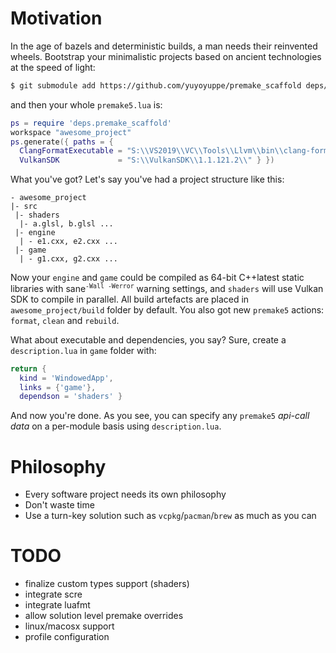 # Motivation

In the age of bazels and deterministic builds, a man needs their reinvented wheels. Bootstrap your minimalistic projects based on ancient technologies at the speed of light:

```bash
$ git submodule add https://github.com/yuyoyuppe/premake_scaffold deps/premake_scaffold
```

and then your whole `premake5.lua` is:

```lua
ps = require 'deps.premake_scaffold'
workspace "awesome_project"
ps.generate({ paths = { 
  ClangFormatExecutable = "S:\\VS2019\\VC\\Tools\\Llvm\\bin\\clang-format.exe",
  VulkanSDK             = "S:\\VulkanSDK\\1.1.121.2\\" } })
```

What you've got? Let's say you've had a project structure like this:

```
- awesome_project
|- src
 |- shaders
  |- a.glsl, b.glsl ...
 |- engine
  | - e1.cxx, e2.cxx ...
 |- game
  | - g1.cxx, g2.cxx ...
```

Now your `engine` and `game` could be compiled as 64-bit C++latest static libraries with sane<sup>`-Wall -Werror`</sup> warning settings, and `shaders` will use Vulkan SDK to compile in parallel. All build artefacts are placed in `awesome_project/build` folder by default. You also got new `premake5` actions: `format`, `clean` and `rebuild`.

What about executable and dependencies, you say? Sure, create a `description.lua` in `game` folder with:
```lua
return {
  kind = 'WindowedApp',
  links = {'game'},
  dependson = 'shaders' }
```

And now you're done. As you see, you can specify any `premake5` *api-call data* on a per-module basis using `description.lua`.

# Philosophy
- Every software project needs its own philosophy
- Don't waste time
- Use a turn-key solution such as `vcpkg`/`pacman`/`brew` as much as you can

# TODO

- finalize custom types support (shaders)
- integrate scre
- integrate luafmt
- allow solution level premake overrides
- linux/macosx support
- profile configuration
